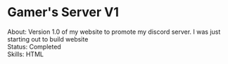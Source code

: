 # Gamer's Server V1

About: Version 1.0 of my website to promote my discord server. I was just starting out to build website <br>
Status: Completed <br>
Skills: HTML
